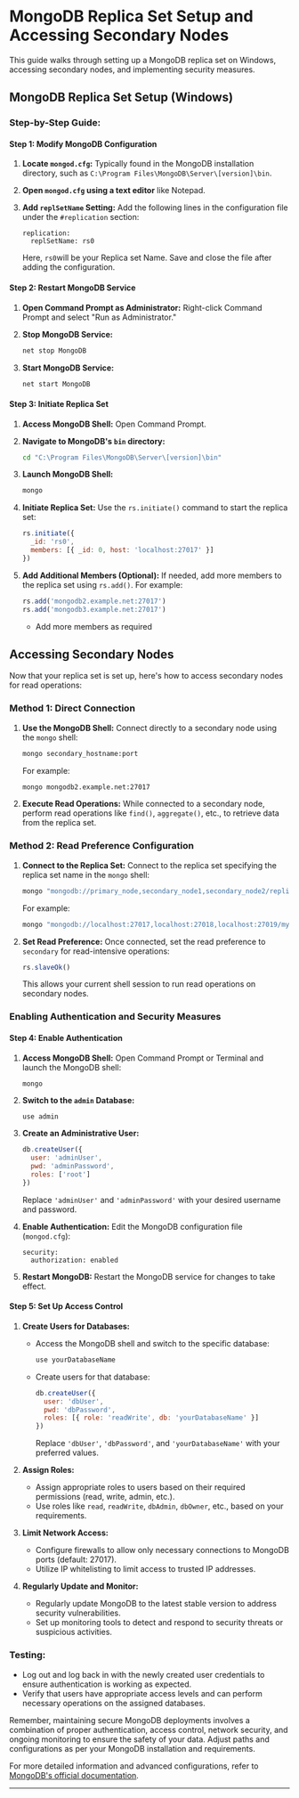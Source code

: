 # MongoDB Replica Set Setup and Accessing Secondary Nodes

This guide walks through setting up a MongoDB replica set on Windows, accessing secondary nodes, and implementing security measures.

## MongoDB Replica Set Setup (Windows)

### Step-by-Step Guide:

#### Step 1: Modify MongoDB Configuration

1. **Locate `mongod.cfg`:**
   Typically found in the MongoDB installation directory, such as `C:\Program Files\MongoDB\Server\[version]\bin`.

2. **Open `mongod.cfg` using a text editor** like Notepad.

3. **Add `replSetName` Setting:**
   Add the following lines in the configuration file under the `#replication` section:
   ```
   replication:
     replSetName: rs0
   ```
   Here, `rs0`will be your Replica set Name. Save and close the file after adding the configuration.

#### Step 2: Restart MongoDB Service

1. **Open Command Prompt as Administrator:**
   Right-click Command Prompt and select "Run as Administrator."

2. **Stop MongoDB Service:**
   ```bash
   net stop MongoDB
   ```

3. **Start MongoDB Service:**
   ```bash
   net start MongoDB
   ```

#### Step 3: Initiate Replica Set

1. **Access MongoDB Shell:**
   Open Command Prompt.

2. **Navigate to MongoDB's `bin` directory:**
   ```bash
   cd "C:\Program Files\MongoDB\Server\[version]\bin"
   ```

3. **Launch MongoDB Shell:**
   ```bash
   mongo
   ```

4. **Initiate Replica Set:**
   Use the `rs.initiate()` command to start the replica set:
   ```javascript
   rs.initiate({
     _id: 'rs0',
     members: [{ _id: 0, host: 'localhost:27017' }]
   })
   ```

5. **Add Additional Members (Optional):**
   If needed, add more members to the replica set using `rs.add()`. For example:
   ```javascript
   rs.add('mongodb2.example.net:27017')
   rs.add('mongodb3.example.net:27017')   
   ```
   - Add more members as required

## Accessing Secondary Nodes

Now that your replica set is set up, here's how to access secondary nodes for read operations:

### Method 1: Direct Connection

1. **Use the MongoDB Shell:**
   Connect directly to a secondary node using the `mongo` shell:
   ```bash
   mongo secondary_hostname:port
   ```
   For example:
   ```bash
   mongo mongodb2.example.net:27017
   ```

2. **Execute Read Operations:**
   While connected to a secondary node, perform read operations like `find()`, `aggregate()`, etc., to retrieve data from the replica set.

### Method 2: Read Preference Configuration

1. **Connect to the Replica Set:**
   Connect to the replica set specifying the replica set name in the `mongo` shell:
   ```bash
   mongo "mongodb://primary_node,secondary_node1,secondary_node2/replica_set_name"
   ```
   For example:
   ```bash
   mongo "mongodb://localhost:27017,localhost:27018,localhost:27019/myReplicaSet"
   ```

2. **Set Read Preference:**
   Once connected, set the read preference to `secondary` for read-intensive operations:
   ```javascript
   rs.slaveOk()
   ```

   This allows your current shell session to run read operations on secondary nodes.

### Enabling Authentication and Security Measures

#### Step 4: Enable Authentication

1. **Access MongoDB Shell:**
   Open Command Prompt or Terminal and launch the MongoDB shell:
   ```
   mongo
   ```

2. **Switch to the `admin` Database:**
   ```javascript
   use admin
   ```

3. **Create an Administrative User:**
   ```javascript
   db.createUser({
     user: 'adminUser',
     pwd: 'adminPassword',
     roles: ['root']
   })
   ```
   Replace `'adminUser'` and `'adminPassword'` with your desired username and password.

4. **Enable Authentication:**
   Edit the MongoDB configuration file (`mongod.cfg`):
   ```
   security:
     authorization: enabled
   ```

5. **Restart MongoDB:**
   Restart the MongoDB service for changes to take effect.

#### Step 5: Set Up Access Control

1. **Create Users for Databases:**

   - Access the MongoDB shell and switch to the specific database:
     ```javascript
     use yourDatabaseName
     ```
   - Create users for that database:
     ```javascript
     db.createUser({
       user: 'dbUser',
       pwd: 'dbPassword',
       roles: [{ role: 'readWrite', db: 'yourDatabaseName' }]
     })
     ```
     Replace `'dbUser'`, `'dbPassword'`, and `'yourDatabaseName'` with your preferred values.

2. **Assign Roles:**
   - Assign appropriate roles to users based on their required permissions (read, write, admin, etc.).
   - Use roles like `read`, `readWrite`, `dbAdmin`, `dbOwner`, etc., based on your requirements.

3. **Limit Network Access:**

   - Configure firewalls to allow only necessary connections to MongoDB ports (default: 27017).
   - Utilize IP whitelisting to limit access to trusted IP addresses.

4. **Regularly Update and Monitor:**

   - Regularly update MongoDB to the latest stable version to address security vulnerabilities.
   - Set up monitoring tools to detect and respond to security threats or suspicious activities.

### Testing:

- Log out and log back in with the newly created user credentials to ensure authentication is working as expected.
- Verify that users have appropriate access levels and can perform necessary operations on the assigned databases.

Remember, maintaining secure MongoDB deployments involves a combination of proper authentication, access control, network security, and ongoing monitoring to ensure the safety of your data. Adjust paths and configurations as per your MongoDB installation and requirements.

For more detailed information and advanced configurations, refer to [MongoDB's official documentation](https://docs.mongodb.com/manual/).

---
